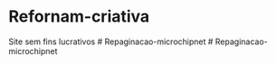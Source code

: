 # Refornam-criativa
 Site sem fins lucrativos
#   R e p a g i n a c a o - m i c r o c h i p n e t  
 #   R e p a g i n a c a o - m i c r o c h i p n e t  
 